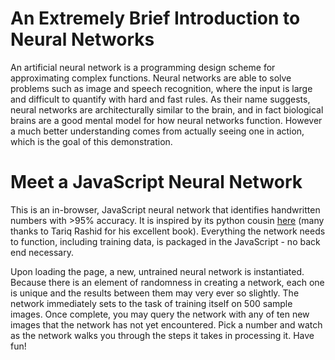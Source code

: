 # An Extremely Brief Introduction to Neural Networks
An artificial neural network is a programming design scheme for approximating complex functions. Neural networks are able to solve problems such as image and speech recognition, where the input is large and difficult to quantify with hard and fast rules. As their name suggests, neural networks are architecturally similar to the brain, and in fact biological brains are a good mental model for how neural networks function. However a much better understanding comes from actually seeing one in action, which is the goal of this demonstration.

# Meet a JavaScript Neural Network
This is an in-browser, JavaScript neural network that identifies handwritten numbers with >95% accuracy. It is inspired by its python cousin [here](https://github.com/makeyourownneuralnetwork/makeyourownneuralnetwork) (many thanks to Tariq Rashid for his excellent book). Everything the network needs to function, including training data, is packaged in the JavaScript - no back end necessary.

Upon loading the page, a new, untrained neural network is instantiated. Because there is an element of randomness in creating a network, each one is unique and the results between them may very ever so slightly. The network immediately sets to the task of training itself on 500 sample images. Once complete, you may query the network with any of ten new images that the network has not yet encountered. Pick a number and watch as the network walks you through the steps it takes in processing it. Have fun!
